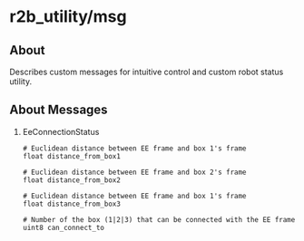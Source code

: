 # r2b_utility/msg

## About

Describes custom messages for intuitive control and custom robot status utility.

## About Messages

1. EeConnectionStatus
	```
	# Euclidean distance between EE frame and box 1's frame
	float distance_from_box1

	# Euclidean distance between EE frame and box 2's frame
	float distance_from_box2

	# Euclidean distance between EE frame and box 1's frame
	float distance_from_box3

	# Number of the box (1|2|3) that can be connected with the EE frame
	uint8 can_connect_to
	```